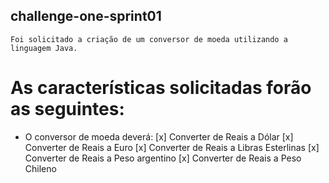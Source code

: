 ## challenge-one-sprint01
``` Foi solicitado a criação de um conversor de moeda utilizando a linguagem Java. ```
# As características solicitadas forão as seguintes:
- O conversor de moeda deverá:
[x] Converter de Reais a Dólar
[x] Converter de Reais a Euro
[x] Converter de Reais a Libras Esterlinas
[x] Converter de Reais a Peso argentino
[x] Converter de Reais a Peso Chileno

